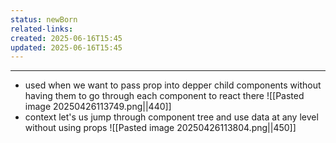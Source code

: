 ```yaml
---
status: newBorn
related-links: 
created: 2025-06-16T15:45
updated: 2025-06-16T15:45
---
```

---

- used when we want to pass prop into depper child components without having them to go through each component to react there
	![[Pasted image 20250426113749.png||440]]
- context let's us jump through component tree and use data at any level without using props
	![[Pasted image 20250426113804.png||450]]


